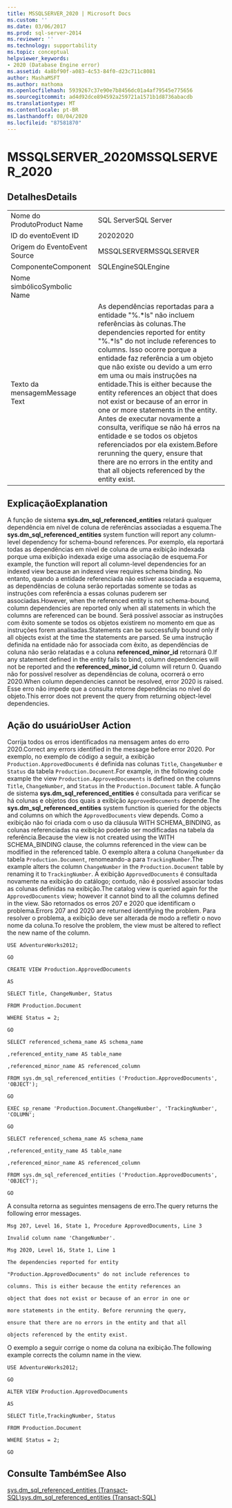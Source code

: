 ```yaml
---
title: MSSQLSERVER_2020 | Microsoft Docs
ms.custom: ''
ms.date: 03/06/2017
ms.prod: sql-server-2014
ms.reviewer: ''
ms.technology: supportability
ms.topic: conceptual
helpviewer_keywords:
- 2020 (Database Engine error)
ms.assetid: 4a8bf90f-a083-4c53-84f0-d23c711c8081
author: MashaMSFT
ms.author: mathoma
ms.openlocfilehash: 5939267c37e90e7b8456dc01a4af79545e775656
ms.sourcegitcommit: ad4d92dce894592a259721a1571b1d8736abacdb
ms.translationtype: MT
ms.contentlocale: pt-BR
ms.lasthandoff: 08/04/2020
ms.locfileid: "87581870"
---
```

# <a name="mssqlserver_2020"></a><span data-ttu-id="a2a5e-102">MSSQLSERVER_2020</span><span class="sxs-lookup"><span data-stu-id="a2a5e-102">MSSQLSERVER_2020</span></span>
    
## <a name="details"></a><span data-ttu-id="a2a5e-103">Detalhes</span><span class="sxs-lookup"><span data-stu-id="a2a5e-103">Details</span></span>  
  
|||  
|-|-|  
|<span data-ttu-id="a2a5e-104">Nome do Produto</span><span class="sxs-lookup"><span data-stu-id="a2a5e-104">Product Name</span></span>|<span data-ttu-id="a2a5e-105">SQL Server</span><span class="sxs-lookup"><span data-stu-id="a2a5e-105">SQL Server</span></span>|  
|<span data-ttu-id="a2a5e-106">ID do evento</span><span class="sxs-lookup"><span data-stu-id="a2a5e-106">Event ID</span></span>|<span data-ttu-id="a2a5e-107">2020</span><span class="sxs-lookup"><span data-stu-id="a2a5e-107">2020</span></span>|  
|<span data-ttu-id="a2a5e-108">Origem do Evento</span><span class="sxs-lookup"><span data-stu-id="a2a5e-108">Event Source</span></span>|<span data-ttu-id="a2a5e-109">MSSQLSERVER</span><span class="sxs-lookup"><span data-stu-id="a2a5e-109">MSSQLSERVER</span></span>|  
|<span data-ttu-id="a2a5e-110">Componente</span><span class="sxs-lookup"><span data-stu-id="a2a5e-110">Component</span></span>|<span data-ttu-id="a2a5e-111">SQLEngine</span><span class="sxs-lookup"><span data-stu-id="a2a5e-111">SQLEngine</span></span>|  
|<span data-ttu-id="a2a5e-112">Nome simbólico</span><span class="sxs-lookup"><span data-stu-id="a2a5e-112">Symbolic Name</span></span>||  
|<span data-ttu-id="a2a5e-113">Texto da mensagem</span><span class="sxs-lookup"><span data-stu-id="a2a5e-113">Message Text</span></span>|<span data-ttu-id="a2a5e-114">As dependências reportadas para a entidade "%.\*ls" não incluem referências às colunas.</span><span class="sxs-lookup"><span data-stu-id="a2a5e-114">The dependencies reported for entity "%.\*ls" do not include references to columns.</span></span> <span data-ttu-id="a2a5e-115">Isso ocorre porque a entidade faz referência a um objeto que não existe ou devido a um erro em uma ou mais instruções na entidade.</span><span class="sxs-lookup"><span data-stu-id="a2a5e-115">This is either because the entity references an object that does not exist or because of an error in one or more statements in the entity.</span></span>  <span data-ttu-id="a2a5e-116">Antes de executar novamente a consulta, verifique se não há erros na entidade e se todos os objetos referenciados por ela existem.</span><span class="sxs-lookup"><span data-stu-id="a2a5e-116">Before rerunning the query, ensure that there are no errors in the entity and that all objects referenced by the entity exist.</span></span>|  
  
## <a name="explanation"></a><span data-ttu-id="a2a5e-117">Explicação</span><span class="sxs-lookup"><span data-stu-id="a2a5e-117">Explanation</span></span>  
 <span data-ttu-id="a2a5e-118">A função de sistema **sys.dm_sql_referenced_entities** relatará qualquer dependência em nível de coluna de referências associadas a esquema.</span><span class="sxs-lookup"><span data-stu-id="a2a5e-118">The **sys.dm_sql_referenced_entities** system function will report any column-level dependency for schema-bound references.</span></span> <span data-ttu-id="a2a5e-119">Por exemplo, ela reportará todas as dependências em nível de coluna de uma exibição indexada porque uma exibição indexada exige uma associação de esquema.</span><span class="sxs-lookup"><span data-stu-id="a2a5e-119">For example, the function will report all column-level dependencies for an indexed view because an indexed view requires schema binding.</span></span> <span data-ttu-id="a2a5e-120">No entanto, quando a entidade referenciada não estiver associada a esquema, as dependências de coluna serão reportadas somente se todas as instruções com referência a essas colunas puderem ser associadas.</span><span class="sxs-lookup"><span data-stu-id="a2a5e-120">However, when the referenced entity is not schema-bound, column dependencies are reported only when all statements in which the columns are referenced can be bound.</span></span> <span data-ttu-id="a2a5e-121">Será possível associar as instruções com êxito somente se todos os objetos existirem no momento em que as instruções forem analisadas.</span><span class="sxs-lookup"><span data-stu-id="a2a5e-121">Statements can be successfully bound only if all objects exist at the time the statements are parsed.</span></span> <span data-ttu-id="a2a5e-122">Se uma instrução definida na entidade não for associada com êxito, as dependências de coluna não serão relatadas e a coluna **referenced_minor_id** retornará 0.</span><span class="sxs-lookup"><span data-stu-id="a2a5e-122">If any statement defined in the entity fails to bind, column dependencies will not be reported and the **referenced_minor_id** column will return 0.</span></span> <span data-ttu-id="a2a5e-123">Quando não for possível resolver as dependências de coluna, ocorrerá o erro 2020.</span><span class="sxs-lookup"><span data-stu-id="a2a5e-123">When column dependencies cannot be resolved, error 2020 is raised.</span></span> <span data-ttu-id="a2a5e-124">Esse erro não impede que a consulta retorne dependências no nível do objeto.</span><span class="sxs-lookup"><span data-stu-id="a2a5e-124">This error does not prevent the query from returning object-level dependencies.</span></span>  
  
## <a name="user-action"></a><span data-ttu-id="a2a5e-125">Ação do usuário</span><span class="sxs-lookup"><span data-stu-id="a2a5e-125">User Action</span></span>  
 <span data-ttu-id="a2a5e-126">Corrija todos os erros identificados na mensagem antes do erro 2020.</span><span class="sxs-lookup"><span data-stu-id="a2a5e-126">Correct any errors identified in the message before error 2020.</span></span> <span data-ttu-id="a2a5e-127">Por exemplo, no exemplo de código a seguir, a exibição `Production.ApprovedDocuments` é definida nas colunas `Title`, `ChangeNumber` e `Status` da tabela `Production.Document`.</span><span class="sxs-lookup"><span data-stu-id="a2a5e-127">For example, in the following code example the view `Production.ApprovedDocuments` is defined on the columns `Title`, `ChangeNumber`, and `Status` in the `Production.Document` table.</span></span> <span data-ttu-id="a2a5e-128">A função de sistema **sys.dm_sql_referenced_entities** é consultada para verificar se há colunas e objetos dos quais a exibição `ApprovedDocuments` depende.</span><span class="sxs-lookup"><span data-stu-id="a2a5e-128">The **sys.dm_sql_referenced_entities** system function is queried for the objects and columns on which the `ApprovedDocuments` view depends.</span></span> <span data-ttu-id="a2a5e-129">Como a exibição não foi criada com o uso da cláusula WITH SCHEMA_BINDING, as colunas referenciadas na exibição poderão ser modificadas na tabela da referência.</span><span class="sxs-lookup"><span data-stu-id="a2a5e-129">Because the view is not created using the WITH SCHEMA_BINDING clause, the columns referenced in the view can be modified in the referenced table.</span></span> <span data-ttu-id="a2a5e-130">O exemplo altera a coluna `ChangeNumber` da tabela `Production.Document`, renomeando-a para `TrackingNumber`.</span><span class="sxs-lookup"><span data-stu-id="a2a5e-130">The example alters the column `ChangeNumber` in the `Production.Document` table by renaming it to `TrackingNumber`.</span></span> <span data-ttu-id="a2a5e-131">A exibição `ApprovedDocuments` é consultada novamente na exibição do catálogo; contudo, não é possível associar todas as colunas definidas na exibição.</span><span class="sxs-lookup"><span data-stu-id="a2a5e-131">The catalog view is queried again for the `ApprovedDocuments` view; however it cannot bind to all the columns defined in the view.</span></span> <span data-ttu-id="a2a5e-132">São retornados os erros 207 e 2020 que identificam o problema.</span><span class="sxs-lookup"><span data-stu-id="a2a5e-132">Errors 207 and 2020 are returned identifying the problem.</span></span> <span data-ttu-id="a2a5e-133">Para resolver o problema, a exibição deve ser alterada de modo a refletir o novo nome da coluna.</span><span class="sxs-lookup"><span data-stu-id="a2a5e-133">To resolve the problem, the view must be altered to reflect the new name of the column.</span></span>  
  
 `USE AdventureWorks2012;`  
  
 `GO`  
  
 `CREATE VIEW Production.ApprovedDocuments`  
  
 `AS`  
  
 `SELECT Title, ChangeNumber, Status`  
  
 `FROM Production.Document`  
  
 `WHERE Status = 2;`  
  
 `GO`  
  
 `SELECT referenced_schema_name AS schema_name`  
  
 `,referenced_entity_name AS table_name`  
  
 `,referenced_minor_name AS referenced_column`  
  
 `FROM sys.dm_sql_referenced_entities ('Production.ApprovedDocuments', 'OBJECT');`  
  
 `GO`  
  
 `EXEC sp_rename 'Production.Document.ChangeNumber', 'TrackingNumber', 'COLUMN';`  
  
 `GO`  
  
 `SELECT referenced_schema_name AS schema_name`  
  
 `,referenced_entity_name AS table_name`  
  
 `,referenced_minor_name AS referenced_column`  
  
 `FROM sys.dm_sql_referenced_entities ('Production.ApprovedDocuments', 'OBJECT');`  
  
 `GO`  
  
 <span data-ttu-id="a2a5e-134">A consulta retorna as seguintes mensagens de erro.</span><span class="sxs-lookup"><span data-stu-id="a2a5e-134">The query returns the following error messages.</span></span>  
  
 `Msg 207, Level 16, State 1, Procedure ApprovedDocuments, Line 3`  
  
 `Invalid column name 'ChangeNumber'.`  
  
 `Msg 2020, Level 16, State 1, Line 1`  
  
 `The dependencies reported for entity`  
  
 `"Production.ApprovedDocuments" do not include references to`  
  
 `columns. This is either because the entity references an`  
  
 `object that does not exist or because of an error in one or`  
  
 `more statements in the entity. Before rerunning the query,`  
  
 `ensure that there are no errors in the entity and that all`  
  
 `objects referenced by the entity exist.`  
  
 <span data-ttu-id="a2a5e-135">O exemplo a seguir corrige o nome da coluna na exibição.</span><span class="sxs-lookup"><span data-stu-id="a2a5e-135">The following example corrects the column name in the view.</span></span>  
  
 `USE AdventureWorks2012;`  
  
 `GO`  
  
 `ALTER VIEW Production.ApprovedDocuments`  
  
 `AS`  
  
 `SELECT Title,TrackingNumber, Status`  
  
 `FROM Production.Document`  
  
 `WHERE Status = 2;`  
  
 `GO`  
  
## <a name="see-also"></a><span data-ttu-id="a2a5e-136">Consulte Também</span><span class="sxs-lookup"><span data-stu-id="a2a5e-136">See Also</span></span>  
 [<span data-ttu-id="a2a5e-137">sys.dm_sql_referenced_entities &#40;Transact-SQL&#41;</span><span class="sxs-lookup"><span data-stu-id="a2a5e-137">sys.dm_sql_referenced_entities &#40;Transact-SQL&#41;</span></span>](/sql/relational-databases/system-dynamic-management-views/sys-dm-sql-referenced-entities-transact-sql)  
  
  
